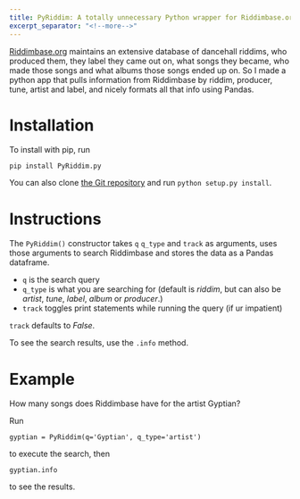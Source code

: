 ```yaml
---
title: PyRiddim: A totally unnecessary Python wrapper for Riddimbase.org
excerpt_separator: "<!--more-->"
---
```

[Riddimbase.org](http://www.riddimbase.org/riddimbase.php) maintains an extensive database of dancehall riddims, who produced them, they label they came out on, what songs they became, who made those songs and what albums those songs ended up on. So I made a python app that pulls information from Riddimbase by riddim, producer, tune, artist and label, and nicely formats all that info using Pandas.

# Installation
To install with pip, run

`pip install PyRiddim.py`

You can also clone [the Git repository](https://github.com/afriedman412/PyRiddim) and run `python setup.py install`.

# Instructions
The `PyRiddim()` constructor takes `q` `q_type` and `track` as arguments, uses those arguments to search Riddimbase and stores the data as a Pandas dataframe.

- `q` is the search query
- `q_type` is what you are searching for (default is *riddim*, but can also be *artist*, *tune*, *label*, *album* or *producer*.)
- `track` toggles print statements while running the query (if ur impatient)

`track` defaults to *False*.

To see the search results, use the `.info` method.

# Example
How many songs does Riddimbase have for the artist Gyptian?

Run

`gyptian = PyRiddim(q='Gyptian', q_type='artist')`

to execute the search, then

`gyptian.info`

to see the results.